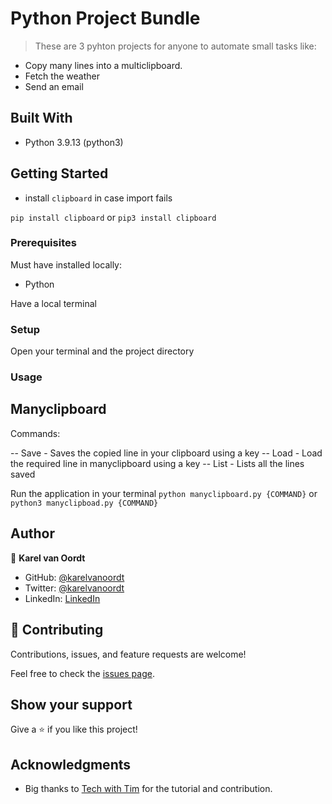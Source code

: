 
# Python Project Bundle

> These are 3 pyhton projects for anyone to automate small tasks like:

- Copy many lines into a multiclipboard.
- Fetch the weather
- Send an email


## Built With

- Python 3.9.13 (python3)

## Getting Started

- install `clipboard` in case import fails

`pip install clipboard` or `pip3 install clipboard`

### Prerequisites

Must have installed locally:
- Python

Have a local terminal

### Setup

Open your terminal and the project directory


### Usage

## Manyclipboard

Commands:

-- Save - Saves the copied line in your clipboard using a key
-- Load - Load the required line in manyclipboard using a key
-- List - Lists all the lines saved

Run the application in your terminal `python manyclipboard.py {COMMAND}` or `python3 manyclipboad.py {COMMAND}`



## Author

👤 **Karel van Oordt**

- GitHub: [@karelvanoordt](https://github.com/karelvanoordt)
- Twitter: [@karelvanoordt](https://twitter.com/karelvanoordt)
- LinkedIn: [LinkedIn](https://linkedin.com/in/karelvanoordt)


## 🤝 Contributing

Contributions, issues, and feature requests are welcome!

Feel free to check the [issues page](https://github.com/karelvanoordt/python-project-bundle/issues/).

## Show your support

Give a ⭐️ if you like this project!

## Acknowledgments

- Big thanks to [Tech with Tim](https://www.youtube.com/c/TechWithTim) for the tutorial and contribution.
